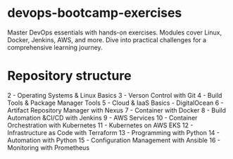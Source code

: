 # devops-bootcamp-exercises
Master DevOps essentials with hands-on exercises. Modules cover Linux, Docker, Jenkins, AWS, and more. Dive into practical challenges for a comprehensive learning journey.

# Repository structure
2 - Operating Systems & Linux Basics
3 - Verson Control with Git
4 - Build Tools & Package Manager Tools
5 - Cloud & IaaS Basics - DigitalOcean
6 - Artifact Repository Manager with Nexus
7 - Container with Docker
8 - Build Automation &CI/CD with Jenkins
9 - AWS Services
10 - Container Orchestration with Kubernetes
11 - Kubernetes on AWS EKS
12 - Infrastructure as Code with Terraform
13 - Programming with Python
14 - Automation with Python
15 - Configuration Management with Ansible
16 - Monitoring with Prometheus

